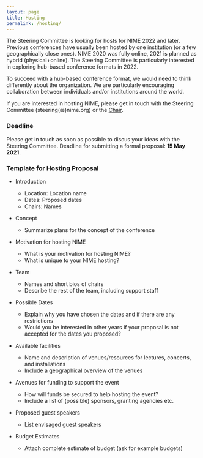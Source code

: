 ```yaml
---
layout: page
title: Hosting
permalink: /hosting/
---
```


The Steering Committee is looking for hosts for NIME 2022 and later. Previous conferences have usually been hosted by one institution (or a few geographically close ones). NIME 2020 was fully online, 2021 is planned as hybrid (physical+online). The Steering Committee is particularly interested in exploring hub-based conference formats in 2022.

To succeed with a hub-based conference format, we would need to think differently about the organization. We are particularly encouraging collaboration between individuals and/or institutions around the world.

If you are interested in hosting NIME, please get in touch with the Steering Committee (steering(æ)nime.org) or the [Chair](https://people.uio.no/alexanje).

### Deadline

Please get in touch as soon as possible to discus your ideas with the Steering Committee. Deadline for submitting a formal proposal: **15 May 2021**.



### Template for Hosting Proposal

- Introduction
    - Location: Location name
    - Dates: Proposed dates
    - Chairs: Names

- Concept
    - Summarize plans for the concept of the conference

- Motivation for hosting NIME
    - What is your motivation for hosting NIME?
    - What is unique to your NIME hosting?

- Team
   - Names and short bios of chairs
   - Describe the rest of the team, including support staff

- Possible Dates
    - Explain why you have chosen the dates and if there are any restrictions
    - Would you be interested in other years if your proposal is not accepted for the dates you proposed?

- Available facilities
    - Name and description of venues/resources for lectures, concerts, and installations
    - Include a geographical overview of the venues

- Avenues for funding to support the event
    - How will funds be secured to help hosting the event?
    - Include a list of (possible) sponsors, granting agencies etc.

- Proposed guest speakers
    - List envisaged guest speakers

- Budget Estimates
    - Attach complete estimate of budget (ask for example budgets)
